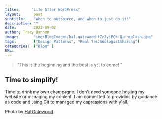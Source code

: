 ```yaml
---
title:      "Life After WordPress"
layout:      post 
subtitle:    "When to outsource, and when to just do it!"
description: ""
date:        2022-09-02
author: Tracy Bannon
image:       "img/BlogImages/hal-gatewood-tZc3vjPCk-Q-unsplash.jpg"
tags:        ["Design Patterns", "Real TecchnologistSharing"]
categories:  ["Blog" ]
URL: 
---
```

> “This is the beginning and the best is yet to come! ”


## Time to simplify! 
Time to drink my own champagne.  I don't need someone hosting my website or managing my content.  I am committed to providing by guidance as code and using Git to managed my espressions with y'all.  

Photo by [Hal Gatewood](https://unsplash.com/s/photos/technical?utm_source=unsplash&utm_medium=referral&utm_content=creditCopyText)

